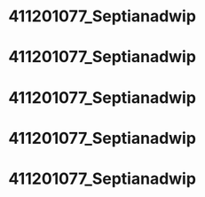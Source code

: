 # 411201077_Septianadwip
# 411201077_Septianadwip
# 411201077_Septianadwip
# 411201077_Septianadwip
# 411201077_Septianadwip
